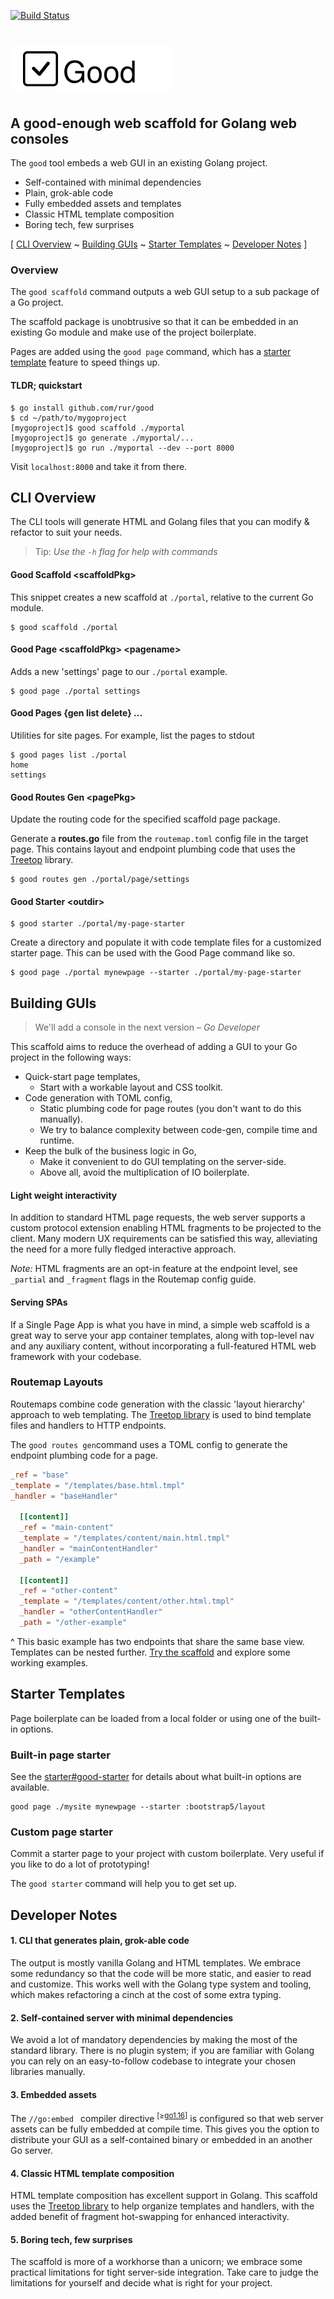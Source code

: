 [![Build Status](https://rur.semaphoreci.com/badges/good/branches/main.svg?key=12cc127d-6aa0-4cae-8e0b-d667acfcdb4b)](https://rur.semaphoreci.com/projects/good)

# <img src="docs/readme_logo.svg" alt="Good Web Scaffold"/>

## A good-enough web scaffold for Golang web consoles

The `good` tool embeds a web GUI in an existing Golang project.

- Self-contained with minimal dependencies
- Plain, grok-able code
- Fully embedded assets and templates
- Classic HTML template composition
- Boring tech, few surprises

[ [CLI Overview](#cli-overview) ~
[Building GUIs](#building-guis) ~
[Starter Templates](#starter-templates) ~
[Developer Notes](#developer-notes) ]

### Overview

The `good scaffold` command outputs a web GUI setup to a sub package of a
Go project.

The scaffold package
is unobtrusive so that it can be embedded in an existing Go module and make use of the project
boilerplate.

Pages are added using the `good page` command, which has a
[starter template](#starter-templates) feature to speed things up.

#### TLDR; quickstart

    $ go install github.com/rur/good
    $ cd ~/path/to/mygoproject
    [mygoproject]$ good scaffold ./myportal
    [mygoproject]$ go generate ./myportal/...
    [mygoproject]$ go run ./myportal --dev --port 8000

Visit `localhost:8000` and take it from there.

## CLI Overview

The CLI tools will generate HTML and Golang files that you can modify & refactor
to suit your needs.

> Tip: _Use the `-h` flag for help with commands_

#### Good Scaffold \<scaffoldPkg\>

This snippet creates a new scaffold at `./portal`, relative to the current Go module.

    $ good scaffold ./portal

#### Good Page \<scaffoldPkg\> \<pagename\>

Adds a new 'settings' page to our `./portal` example.

    $ good page ./portal settings

#### Good Pages {gen list delete} ...

Utilities for site pages. For example, list the pages to stdout

    $ good pages list ./portal
    home
    settings

#### Good Routes Gen \<pagePkg\>

Update the routing code for the specified scaffold page package.

Generate a **routes.go** file from the `routemap.toml` config file in the target page. This
contains layout and endpoint plumbing code that uses the [Treetop](https://github.com/rur/treetop) library.

    $ good routes gen ./portal/page/settings

#### Good Starter \<outdir\>

    $ good starter ./portal/my-page-starter

Create a directory and populate it with code template files for a customized starter page.
This can be used with the Good Page command like so.

    $ good page ./portal mynewpage --starter ./portal/my-page-starter

## Building GUIs

> We'll add a console in the next version _– Go Developer_

This scaffold aims to reduce the overhead of adding a GUI to your
Go project in the following ways:

- Quick-start page templates,
  - Start with a workable layout and CSS toolkit.
- Code generation with TOML config,
  - Static plumbing code for page routes (you don't want to do this manually).
  - We try to balance complexity between code-gen, compile time and runtime.
- Keep the bulk of the business logic in Go,
  - Make it convenient to do GUI templating on the server-side.
  - Above all, avoid the multiplication of IO boilerplate.

#### Light weight interactivity

In addition to standard HTML page requests, the web server supports a custom protocol extension enabling
HTML fragments to be projected to the client. Many modern UX requirements can be satisfied this way,
alleviating the need for a more fully fledged interactive approach.

_Note:_ HTML fragments are an opt-in feature at the endpoint level, see `_partial` and `_fragment`
flags in the Routemap config guide.

#### Serving SPAs

If a Single Page App is what you have in mind, a simple web scaffold is a great way to serve your app container
templates, along with top-level nav and any auxiliary content, without incorporating a full-featured
HTML web framework with your codebase.

### Routemap Layouts

Routemaps combine code generation with the classic 'layout hierarchy' approach to web
templating. The [Treetop library](https://github.com/rur/treetop) is used to bind template files
and handlers to HTTP endpoints.

The `good routes gen`command uses a TOML config to generate the endpoint plumbing code for a page.

```TOML
_ref = "base"
_template = "/templates/base.html.tmpl"
_handler = "baseHandler"

  [[content]]
  _ref = "main-content"
  _template = "/templates/content/main.html.tmpl"
  _handler = "mainContentHandler"
  _path = "/example"

  [[content]]
  _ref = "other-content"
  _template = "/templates/content/other.html.tmpl"
  _handler = "otherContentHandler"
  _path = "/other-example"
```

^ This basic example has two endpoints that share the same base view. Templates can be nested further.
[Try the scaffold](#tldr-quickstart) and explore some working examples.

## Starter Templates

Page boilerplate can be loaded from a local folder or using one of the built-in options.

### Built-in page starter

See the [starter#good-starter](starter/README.md) for details about what built-in options are available.

```
good page ./mysite mynewpage --starter :bootstrap5/layout
```

### Custom page starter

Commit a starter page to your project with custom boilerplate. Very useful if
you like to do a lot of prototyping!

The `good starter` command will help you to get set up.

## Developer Notes

#### 1. CLI that generates plain, grok-able code

The output is mostly vanilla Golang and HTML templates. We embrace some redundancy
so that the code will be more static, and easier to read and customize.
This works well with the Golang type system and tooling, which makes refactoring a cinch
at the cost of some extra typing.

#### 2. Self-contained server with minimal dependencies

We avoid a lot of mandatory dependencies by making the most of the standard library.
There is no plugin system; if you are familiar with Golang you can rely on an easy-to-follow
codebase to integrate your chosen libraries manually.

#### 3. Embedded assets

The `//go:embed ` compiler directive <sup>[≥[go1.16](https://golang.org/doc/go1.16#library-embed)]</sup>
is configured so that web server assets can be fully embedded at compile time.
This gives you the option to distribute your GUI as a self-contained binary or embedded in an
another Go server.

#### 4. Classic HTML template composition

HTML template composition has excellent support in Golang. This scaffold uses the
[Treetop library](https://github.com/rur/treetop) to help organize templates and handlers,
with the added benefit of fragment hot-swapping for enhanced interactivity.

#### 5. Boring tech, few surprises

The scaffold is more of a workhorse than a unicorn; we embrace some practical
limitations for tight server-side integration.
Take care to judge the limitations for yourself and decide what is right for your project.
